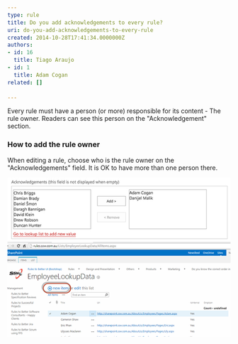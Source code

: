 ```yaml
---
type: rule
title: Do you add acknowledgements to every rule?
uri: do-you-add-acknowledgements-to-every-rule
created: 2014-10-28T17:41:34.0000000Z
authors:
- id: 16
  title: Tiago Araujo
- id: 1
  title: Adam Cogan
related: []

---
```


Every rule must have a person (or more) responsible for its content - The rule owner. Readers can see this person on the "Acknowledgement" section.
 
### How to add the rule owner

When editing a rule, choose who is the rule owner on the "Acknowledgements" field. It is OK to have more than one person there.

![This is where you add or remove "Acknowledgements"](acknowledgements.jpg)
![You can add a new person in SharePoint, if the owner is not on the list yet](add-new-value.png)
